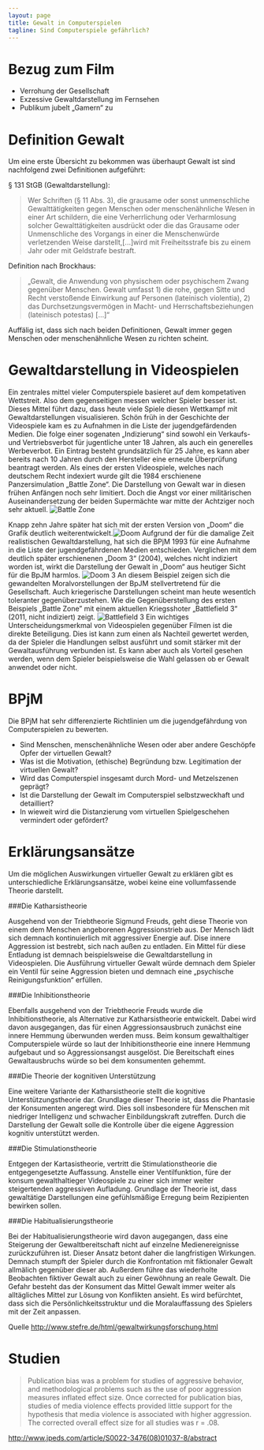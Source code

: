```yaml
---
layout: page
title: Gewalt in Computerspielen
tagline: Sind Computerspiele gefährlich?
---
```


Bezug zum Film
==============
* Verrohung der Gesellschaft
* Exzessive Gewaltdarstellung im Fernsehen
* Publikum jubelt „Gamern“ zu

Definition Gewalt
=================

Um eine erste Übersicht zu bekommen was überhaupt Gewalt ist sind nachfolgend zwei Definitionen aufgeführt:

§ 131 StGB (Gewaltdarstellung): 
>Wer Schriften (§ 11 Abs. 3), die grausame oder sonst unmenschliche Gewalttätigkeiten gegen Menschen oder menschenähnliche Wesen in einer Art schildern, die eine Verherrlichung oder Verharmlosung solcher Gewalttätigkeiten ausdrückt oder die das Grausame oder Unmenschliche des Vorgangs in einer die Menschenwürde verletzenden Weise darstellt,[...]wird mit Freiheitsstrafe bis zu einem Jahr oder mit Geldstrafe bestraft.

Definition nach Brockhaus:
>„Gewalt, die Anwendung von physischem oder psychischem Zwang gegenüber Menschen. Gewalt umfasst 1) die rohe, gegen Sitte und Recht verstoßende Einwirkung auf Personen (lateinisch violentia), 2) das Durchsetzungsvermögen in Macht- und Herrschaftsbeziehungen (lateinisch potestas) \[…\]“

Auffälig ist, dass sich nach beiden Definitionen, Gewalt immer gegen Menschen oder menschenähnliche Wesen zu richten scheint.

Gewaltdarstellung in Videospielen
=================================

Ein zentrales mittel vieler Computerspiele basieret auf dem kompetativen Wettstreit. Also dem gegenseitigen messen welcher Spieler besser ist. Dieses Mittel führt dazu, dass heute viele Spiele diesen Wettkampf mit Gewaltdarstellungen visualisieren. Schön früh in der Geschichte der Videospiele kam es zu Aufnahmen in die Liste der jugendgefärdenden Medien. Die folge einer sogenaten „Indizierung“ sind sowohl ein Verkaufs- und Vertriebsverbot für jugentliche unter 18 Jahren, als auch ein generelles Werbeverbot. Ein Eintrag besteht grundsätzlich für 25 Jahre, es kann aber bereits nach 10 Jahren durch den Hersteller eine erneute Überprüfung beantragt werden.
Als eines der ersten Videospiele, welches nach deutschem Recht indexiert wurde gilt die 1984 erschienene Panzersimulation „Battle Zone“. Die Darstellung von Gewalt war in diesen frühen Anfängen noch sehr limitiert. Doch die Angst vor einer militärischen Auseinandersetzung der beiden Supermächte war mitte der Achtziger noch sehr aktuell. 
![Battle Zone](../../images/battlezone.png)

Knapp zehn Jahre später hat sich mit der ersten Version von „Doom“ die Grafik deutlich weiterentwickelt.![Doom](../../images/doom.png)
Aufgrund der für die damalige Zeit realistischen Gewaltdarstellung, hat sich die BPjM 1993 für eine Aufnahme in die Liste der jugendgefährdenen Medien entschieden. Verglichen mit dem deutlich später erschienenen „Doom 3“ (2004), welches nicht indiziert worden ist, wirkt die Darstellung der Gewalt in „Doom“ aus heutiger Sicht für die BpJM harmlos. ![Doom 3](../../images/doom3.png) An diesem Beispiel zeigen sich die gewandelten Moralvorstellungen der BpJM stellvertretend für die Gesellschaft. Auch kriegerische Darstellungen scheint man heute wesentlch toleranter gegenüberzustehen. Wie die Gegenüberstellung des ersten Beispiels „Battle Zone” mit einem aktuellen Kriegsshoter „Battlefield 3“ (2011, nicht indiziert) zeigt.
![Battlefield 3](../../images/battlefield-3.png)
Ein wichtiges Unterscheidungsmerkmal von Videospielen gegenüber Filmen ist die direkte Beteiligung. Dies ist kann zum einen als Nachteil gewertet werden, da der Spieler die Handlungen selbst ausführt und somit stärker mit der Gewaltausführung verbunden ist. Es kann aber auch als Vorteil gesehen werden, wenn dem Spieler beispielsweise die Wahl gelassen ob er Gewalt anwendet oder nicht.

BPjM
====

Die BPjM hat sehr differenzierte Richtlinien um die jugendgefährdung von Computerspielen zu bewerten.

* Sind Menschen, menschenähnliche Wesen oder aber andere Geschöpfe Opfer der virtuellen Gewalt?
* Was ist die Motivation, (ethische) Begründung bzw. Legitimation der virtuellen Gewalt?
* Wird das Computerspiel insgesamt durch Mord- und Metzelszenen geprägt?
* Ist die Darstellung der Gewalt im Computerspiel selbstzweckhaft und detailliert?
* In wieweit wird die Distanzierung vom virtuellen Spielgeschehen vermindert oder gefördert?

Erklärungsansätze
=================

Um die möglichen Auswirkungen virtueller Gewalt zu erklären gibt es unterschiedliche Erklärungsansätze, wobei keine eine vollumfassende Theorie darstellt.

###Die Katharsistheorie

Ausgehend von der Triebtheorie Sigmund Freuds, geht diese Theorie von einem dem Menschen angeborenen Aggressionstrieb aus. Der Mensch lädt sich demnach kontinuierlich mit aggressiver Energie auf. Dise innere Aggression ist bestrebt, sich nach außen zu entladen. Ein Mittel für diese Entladung ist demnach beispielsweise die Gewaltdarstellung in Videospielen. Die Ausführung virtueller Gewalt würde demnach dem Spieler ein Ventil für seine Aggression bieten und demnach eine „psychische Reinigungsfunktion“ erfüllen.

###Die Inhibitionstheorie

Ebenfalls ausgehend von der Triebtheorie Freuds wurde die Inhibitionstheorie, als Alternative zur Katharsistheorie entwickelt. Dabei wird davon ausgegangen, das für einen Aggressionsausbruch zunächst eine innere Hemmung überwunden werden muss. Beim konsum gewalthaltiger Computerspiele würde so laut der Inhibitionstheorie eine innere Hemmung aufgebaut und so Aggressionsangst ausgelöst. Die Bereitschaft eines Gewaltausbruchs würde so bei dem konsumenten gehemmt. 

###Die Theorie der kognitiven Unterstützung

Eine weitere Variante der Katharsistheorie stellt die kognitive Unterstützungstheorie dar. Grundlage dieser Theorie ist, dass die Phantasie der Konsumenten angeregt wird. Dies soll insbesondere für Menschen mit niedriger Intelligenz und schwacher Einbildungskraft zutreffen. Durch die Darstellung der Gewalt solle die Kontrolle über die eigene Aggression kognitiv unterstützt werden.

###Die Stimulationstheorie

Entgegen der Kartasistheorie, vertritt die Stimulationstheorie die entgegengesetzte Auffassung. Anstelle einer Ventilfunktion, füre der konsum gewalthaltieger Videospiele zu einer sich immer weiter steigertenden aggressiven Aufladung. Grundlage der Theorie ist, dass gewaltätige Darstellungen eine gefühlsmäßige Erregung beim Rezipienten bewirken sollen.

###Die Habitualisierungstheorie

Bei der Habitualisierungstheorie wird davon augegangen, dass eine Steigerung der Gewaltbereitschaft nicht auf einzelne Medienereignisse zurückzuführen ist. Dieser Ansatz betont daher die langfristigen Wirkungen. Demnach stumpft der Spieler durch die Konfrontation mit fiktionaler Gewalt allmälich gegenüber dieser ab. Außerdem führe das wiederholte Beobachten fiktiver Gewalt auch zu einer Gewöhnung an reale Gewalt. Die Gefahr besteht das der Konsument das Mittel Gewalt immer weiter als alltägliches Mittel zur Lösung von Konflikten ansieht. Es wird befürchtet, dass sich die Persönlichkeitsstruktur und die Moralauffassung des Spielers mit der Zeit anpassen.

Quelle http://www.stefre.de/html/gewaltwirkungsforschung.html

Studien
=======

>Publication bias was a problem for studies of aggressive behavior, and methodological problems such as the use of poor aggression measures inflated effect size. Once corrected for publication bias, studies of media violence effects provided little support for the hypothesis that media violence is associated with higher aggression. The corrected overall effect size for all studies was r = .08.

http://www.jpeds.com/article/S0022-3476(08)01037-8/abstract

